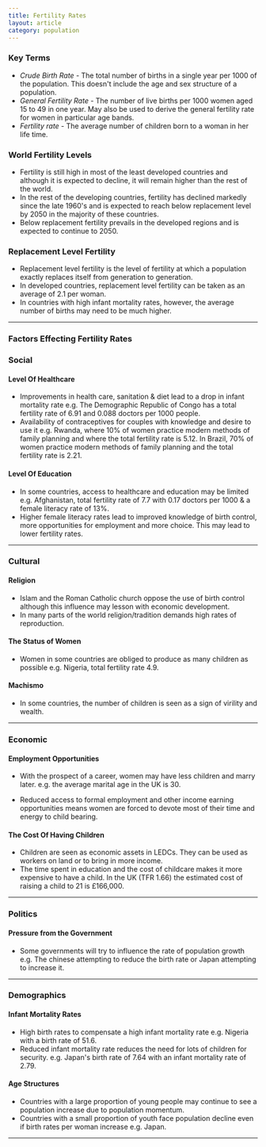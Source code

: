 ```yaml
---
title: Fertility Rates
layout: article
category: population
---
```


### Key Terms

- _Crude Birth Rate_ - The total number of births in a single year per 1000 of the population. This doesn't include the age and sex structure of a population.
- _General Fertility Rate_ - The number of live births per 1000 women aged 15 to 49 in one year. May also be used to derive the general fertility rate for women in particular age bands.
- _Fertility rate_ - The average number of children born to a woman in her life time.

### World Fertility Levels

- Fertility is still high in most of the least developed countries and although it is expected to decline, it will remain higher than the rest of the world.
- In the rest of the developing countries, fertility has declined markedly since the late 1960's and is expected to reach below replacement level by 2050 in the majority of these countries.
- Below replacement fertility prevails in the developed regions and is expected to continue to 2050.

### Replacement Level Fertility

- Replacement level fertility is the level of fertility at which a population exactly replaces itself from generation to generation.
- In developed countries, replacement level fertility can be taken as an average of 2.1 per woman.
- In countries with high infant mortality rates, however, the average number of births may need to be much higher.

---

### Factors Effecting Fertility Rates

### Social

#### Level Of Healthcare

- Improvements in health care, sanitation & diet lead to a drop in infant mortality rate e.g. The Demographic Republic of Congo has a total fertility rate of 6.91 and 0.088 doctors per 1000 people.
- Availability of contraceptives for couples with knowledge and desire to use it e.g. Rwanda, where 10% of women practice modern methods of family planning and where the total fertility rate is 5.12. In Brazil, 70% of women practice modern methods of family planning and the total fertility rate is 2.21.

#### Level Of Education

- In some countries, access to healthcare and education may be limited e.g. Afghanistan, total fertility rate of 7.7 with 0.17 doctors per 1000 & a female literacy rate of 13%.
- Higher female literacy rates lead to improved knowledge of birth control, more opportunities for employment and more choice. This may lead to lower fertility rates.

---

### Cultural

#### Religion

- Islam and the Roman Catholic church oppose the use of birth control although this influence may lesson with economic development.
- In many parts of the world religion/tradition demands high rates of reproduction.

#### The Status of Women

- Women in some countries are obliged to produce as many children as possible e.g. Nigeria, total fertility rate 4.9.

#### Machismo

- In some countries, the number of children is seen as a sign of virility and wealth.

---

### Economic

#### Employment Opportunities

- With the prospect of a career, women may have less children and marry later. e.g. the average marital age in the UK is 30.

- Reduced access to formal employment and other income earning opportunities means women are forced to devote most of their time and energy to child bearing.

#### The Cost Of Having Children

- Children are seen as economic assets in LEDCs. They can be used as workers on land or to bring in more income.
- The time spent in education and the cost of childcare makes it more expensive to have a child. In the UK (TFR 1.66) the estimated cost of raising a child to 21 is £166,000.

---

### Politics

#### Pressure from the Government

- Some governments will try to influence the rate of population growth e.g. The chinese attempting to reduce the birth rate or Japan attempting to increase it.

---

### Demographics

#### Infant Mortality Rates

- High birth rates to compensate a high infant mortality rate e.g. Nigeria with a birth rate of 51.6.
- Reduced infant mortality rate reduces the need for lots of children for security. e.g. Japan's birth rate of 7.64 with an infant mortality rate of 2.79.

#### Age Structures

- Countries with a large proportion of young people may continue to see a population increase due to population momentum.
- Countries with a small proportion of youth face population decline even if birth rates per woman increase e.g. Japan.

---

